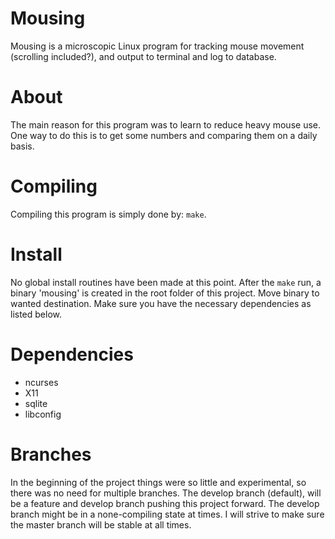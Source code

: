 Mousing
=======
Mousing is a microscopic Linux program for tracking mouse movement (scrolling included?), and output to terminal and log to database.

About
=====
The main reason for this program was to learn to reduce heavy mouse use. 
One way to do this is to get some numbers and comparing them on a daily basis.

Compiling
=========
Compiling this program is simply done by: `make`.

Install
==========
No global install routines have been made at this point. After the `make` run, a binary 'mousing' is created in the root folder of this project. Move binary to wanted destination.
Make sure you have the necessary dependencies as listed below.

Dependencies
=====
  * ncurses
  * X11
  * sqlite
  * libconfig

Branches
========
In the beginning of the project things were so little and experimental, so there was no need for multiple branches.
The develop branch (default), will be a feature and develop branch pushing this project forward. The develop branch might be in a none-compiling state at times.
I will strive to make sure the master branch will be stable at all times.
